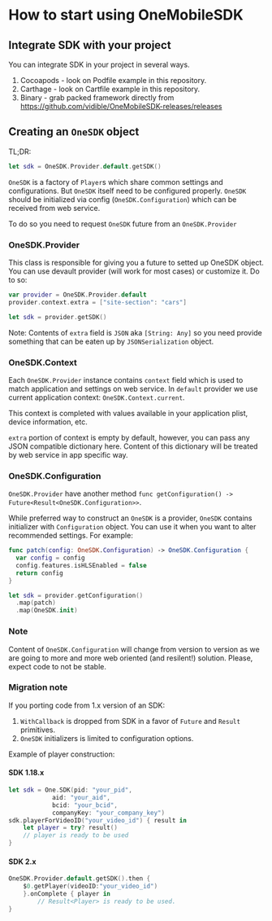 # How to start using OneMobileSDK

## Integrate SDK with your project

You can integrate SDK in your project in several ways.

1. Cocoapods - look on Podfile example in this repository.
2. Carthage - look on Cartfile example in this repository.
3. Binary - grab packed framework directly from https://github.com/vidible/OneMobileSDK-releases/releases

## Creating an `OneSDK` object

TL;DR:
```swift
let sdk = OneSDK.Provider.default.getSDK()
```

`OneSDK` is a factory of `Player`s which share common settings and configurations.
But `OneSDK` itself need to be configured properly.
`OneSDK` should be initialized via config (`OneSDK.Configuration`) which can be received from web service.

To do so you need to request `OneSDK` future from an `OneSDK.Provider`

### OneSDK.Provider

This class is responsible for giving you a future to setted up OneSDK object.
You can use devault provider (will work for most cases) or customize it. Do to so:
```swift
var provider = OneSDK.Provider.default
provider.context.extra = ["site-section": "cars"]

let sdk = provider.getSDK()
```
Note: Contents of `extra` field is `JSON` aka `[String: Any]`
so you need provide something that can be eaten up by `JSONSerialization` object.

### OneSDK.Context

Each `OneSDK.Provider` instance contains `context` field which is used to match application and settings on web service.
In `default` provider we use current application context: `OneSDK.Context.current`.

This context is completed with values available in your application plist, device information, etc.

`extra` portion of context is empty by default, however, you can pass any JSON compatible dictionary here.
Content of this dictionary will be treated by web service in app specific way.

### OneSDK.Configuration

`OneSDK.Provider` have another method `func getConfiguration() -> Future<Result<OneSDK.Configuration>>`.

While preferred way to construct an `OneSDK` is a provider, `OneSDK` contains initializer with `Configuration` object.
You can use it when you want to alter recommended settings. For example:
```swift
func patch(config: OneSDK.Configuration) -> OneSDK.Configuration {
  var config = config
  config.features.isHLSEnabled = false
  return config
}

let sdk = provider.getConfiguration()
  .map(patch)
  .map(OneSDK.init)
```

### Note
Content of `OneSDK.Configuration` will change from version to version
as we are going to more and more web oriented (and resilent!) solution.
Please, expect code to not be stable.

### Migration note

If you porting code from 1.x version of an SDK:

1. `WithCallback` is dropped from SDK in a favor of `Future` and `Result` primitives.
2. `OneSDK` initializers is limited to configuration options.

Example of player construction:

#### SDK 1.18.x

```swift
let sdk = One.SDK(pid: "your_pid",
            aid: "your_aid",
            bcid: "your_bcid",
            companyKey: "your_company_key")
sdk.playerForVideoID("your_video_id") { result in
    let player = try? result()
    // player is ready to be used
}
```

#### SDK 2.x

```swift
OneSDK.Provider.default.getSDK().then {
    $0.getPlayer(videoID:"your_video_id")
    }.onComplete { player in
        // Result<Player> is ready to be used.
}
```
